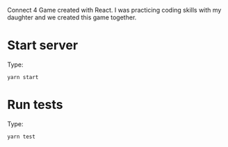 Connect 4 Game created with React. I was practicing coding skills with my daughter and we created this game together.

# Start server

Type:

    yarn start

# Run tests

Type:

    yarn test
